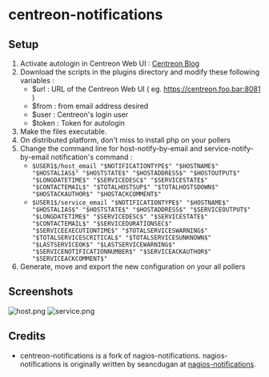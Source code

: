centreon-notifications
=================

## Setup

1. Activate autologin in Centreon Web UI : [Centreon Blog](https://blog.centreon.com/autologin-to-centreon-web-interface/)
2. Download the scripts in the plugins directory and modify these following variables :
    * $url : URL of the Centreon Web UI ( eg. https://centreon.foo.bar:8081 )
    * $from : from email address desired
    * $user : Centreon's login user
    * $token : Token for autologin
3. Make the files executable.
4. On distributed platform, don't miss to install php on your pollers
6. Change the command line for host-notify-by-email and service-notify-by-email notification's command :
    * `$USER1$/host_email "$NOTIFICATIONTYPE$" "$HOSTNAME$" "$HOSTALIAS$" "$HOSTSTATE$" "$HOSTADDRESS$" "$HOSTOUTPUT$" "$LONGDATETIME$" "$SERVICEDESC$" "$SERVICESTATE$" "$CONTACTEMAIL$" "$TOTALHOSTSUP$" "$TOTALHOSTSDOWN$" "$HOSTACKAUTHOR$" "$HOSTACKCOMMENT$"`
    * `$USER1$/service_email "$NOTIFICATIONTYPE$" "$HOSTNAME$" "$HOSTALIAS$" "$HOSTSTATE$" "$HOSTADDRESS$" "$SERVICEOUTPUT$" "$LONGDATETIME$" "$SERVICEDESC$" "$SERVICESTATE$" "$CONTACTEMAIL$" "$SERVICEDURATIONSEC$" "$SERVICEEXECUTIONTIME$" "$TOTALSERVICESWARNING$" "$TOTALSERVICESCRITICAL$" "$TOTALSERVICESUNKNOWN$" "$LASTSERVICEOK$" "$LASTSERVICEWARNING$" "$SERVICENOTIFICATIONNUMBER$" "$SERVICEACKAUTHOR$" "$SERVICEACKCOMMENT$"`
7. Generate, move and export the new configuration on your all pollers

## Screenshots
![host.png](https://raw.githubusercontent.com/seancdugan/nagios-notifications/master/host.png)
![service.png](https://raw.githubusercontent.com/seancdugan/nagios-notifications/master/service.png)

## Credits
* centreon-notifications is a fork of nagios-notifications. nagios-notifications is originally written by seancdugan at [nagios-notifications](https://github.com/seancdugan/nagios-notifications).
